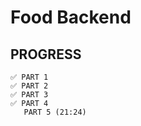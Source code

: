 # Food Backend

## PROGRESS

    ✅ PART 1
    ✅ PART 2
    ✅ PART 3
    ✅ PART 4
       PART 5 (21:24)
